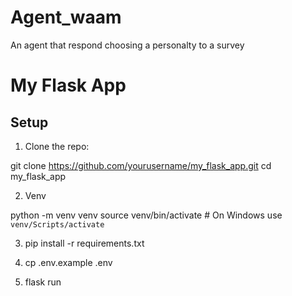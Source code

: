 # Agent_waam
An agent that respond choosing a personalty to a survey

# My Flask App

## Setup

1. Clone the repo:

git clone https://github.com/yourusername/my_flask_app.git
cd my_flask_app

2. Venv

python -m venv venv
source venv/bin/activate  # On Windows use `venv/Scripts/activate`

3. pip install -r requirements.txt

4. cp .env.example .env

5. flask run
